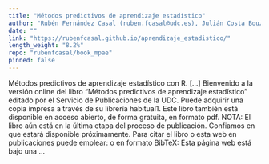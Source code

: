 ```yaml
---
title: "Métodos predictivos de aprendizaje estadístico"
author: "Rubén Fernández Casal (ruben.fcasal@udc.es), Julián Costa Bouzas (julian.costa@udc.es), Manuel Oviedo de la Fuente (manuel.oviedo@udc.es)"
date: ""
link: "https://rubenfcasal.github.io/aprendizaje_estadistico/"
length_weight: "8.2%"
repo: "rubenfcasal/book_mpae"
pinned: false
---
```


Métodos predictivos de aprendizaje estadístico con R. [...] Bienvenido a la versión online del libro “Métodos predictivos de aprendizaje estadístico” editado por el Servicio de Publicaciones de la UDC. Puede adquirir una copia impresa a través de su librería habitual1.
Este libro también está disponible en acceso abierto, de forma gratuita, en formato pdf. NOTA: El libro aún está en la última etapa del proceso de publicación. Confiamos en que estará disponible próximamente. Para citar el libro o esta web en publicaciones puede emplear: o en formato BibTeX: Esta página web está bajo una ...
